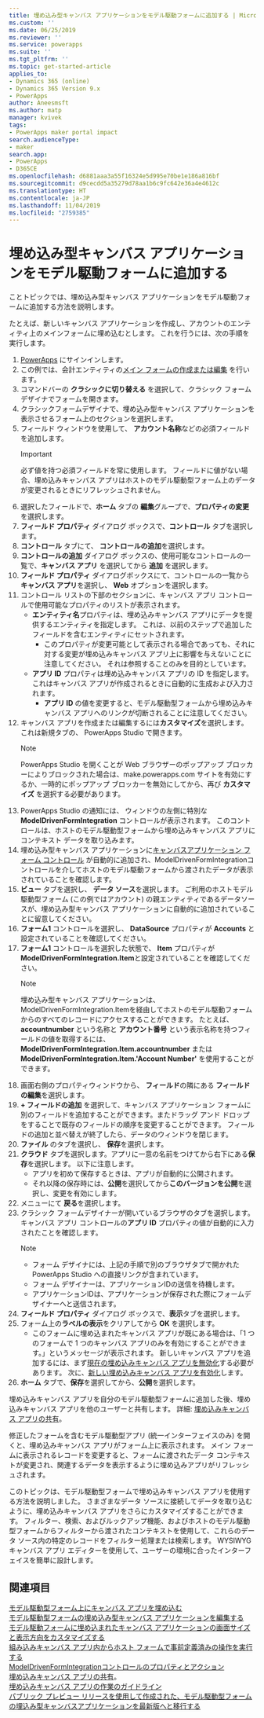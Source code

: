 ```yaml
---
title: 埋め込み型キャンバス アプリケーションをモデル駆動フォームに追加する | MicrosoftDocs
ms.custom: ''
ms.date: 06/25/2019
ms.reviewer: ''
ms.service: powerapps
ms.suite: ''
ms.tgt_pltfrm: ''
ms.topic: get-started-article
applies_to:
- Dynamics 365 (online)
- Dynamics 365 Version 9.x
- PowerApps
author: Aneesmsft
ms.author: matp
manager: kvivek
tags:
- PowerApps maker portal impact
search.audienceType:
- maker
search.app:
- PowerApps
- D365CE
ms.openlocfilehash: d6881aaa3a55f16324e5d995e70be1e186a816bf
ms.sourcegitcommit: d9cecdd5a35279d78aa1b6c9fc642e36a4e4612c
ms.translationtype: HT
ms.contentlocale: ja-JP
ms.lasthandoff: 11/04/2019
ms.locfileid: "2759385"
---
```

# <a name="add-an-embedded-canvas-app-on-a-model-driven-form"></a>埋め込み型キャンバス アプリケーションをモデル駆動フォームに追加する
ことトピックでは、埋め込み型キャンバス アプリケーションをモデル駆動フォームに追加する方法を説明します。

たとえば、新しいキャンバス アプリケーションを作成し、アカウントのエンティティ上のメインフォームに埋め込むとします。 これを行うには、次の手順を実行します。 

1.  [PowerApps](https://make.powerapps.com/?utm_source=padocs&utm_medium=linkinadoc&utm_campaign=referralsfromdoc) にサインインします。
2.  この例では、会計エンティティの[メイン フォームの作成または編集](create-and-edit-forms.md) を行います。 
3.  コマンドバーの **クラシックに切り替える** を選択して、クラシック フォームデザイナでフォームを開きます。
4.  クラシックフォームデザイナで、埋め込み型キャンバス アプリケーションを表示させるフォーム上のセクションを選択します。
5.  フィールド ウィンドウを使用して、 **アカウント名称**などの必須フィールドを追加します。
      > [!IMPORTANT]
      > 必ず値を持つ必須フィールドを常に使用します。 フィールドに値がない場合、埋め込みキャンバス アプリはホストのモデル駆動型フォーム上のデータが変更されるときにリフレッシュされません。
6.  選択したフィールドで、**ホーム** タブの **編集**グループで、**プロパティの変更**を選択します。
7.  **フィールド プロパティ** ダイアログ ボックスで、**コントロール** タブを選択します。
8.  **コントロール** タブにて、 **コントロールの追加**を選択します。
9.  **コントロールの追加** ダイアログ ボックスの、使用可能なコントロールの一覧で、**キャンバス アプリ** を選択してから **追加** を選択します。
10. **フィールド プロパティ** ダイアログボックスにて、コントロールの一覧から **キャンバス アプリ**を選択し、 **Web** オプションを選択します。
11. コントロール リストの下部のセクションに、キャンバス アプリ コントロールで使用可能なプロパティのリストが表示されます。
     - **エンティティ名**プロパティは、埋め込みキャンバス アプリにデータを提供するエンティティを指定します。 これは、以前のステップで追加したフィールドを含むエンティティにセットされます。
         - このプロパティが変更可能として表示される場合であっても、それに対する変更が埋め込みキャンバス アプリ上に影響を与えないことに注意してください。 それは参照することのみを目的としています。
     - **アプリ ID** プロパティは埋め込みキャンバス アプリの ID を指定します。 これはキャンバス アプリが作成されるときに自動的に生成および入力されます。
         - **アプリ ID** の値を変更すると、モデル駆動型フォームから埋め込みキャンバス アプリへのリンクが切断されることに注意してください。
12. キャンバス アプリを作成または編集するには**カスタマイズ**を選択します。 これは新規タブの、 PowerApps Studio で開きます。
       > [!NOTE]
       > PowerApps Studio を開くことが Web ブラウザーのポップアップ ブロッカーによりブロックされた場合は、make.powerapps.com  サイトを有効にするか、一時的にポップアップ ブロッカーを無効にしてから、再び **カスタマイズ** を選択する必要があります。
13. PowerApps Studio の通知には、 ウィンドウの左側に特別な **ModelDrivenFormIntegration** コントロールが表示されます。 このコントロールは、ホストのモデル駆動型フォームから埋め込みキャンバス アプリにコンテキスト データを取り込みます。
14. 埋め込み型キャンバス アプリケーションに[キャンバスアプリケーション フォーム コントロール](../canvas-apps/controls/control-form-detail.md) が自動的に追加され、ModelDrivenFormIntegrationコントロールを介してホストのモデル駆動フォームから渡されたデータが表示されていることを確認します。 
15. **ビュー** タブを選択し、 **データ ソース**を選択します。 ご利用のホストモデル駆動型フォーム (この例ではアカウント) の親エンティティであるデータソースが、埋め込み型キャンバス アプリケーションに自動的に追加されていることに留意してください。
16. **フォーム1** コントロールを選択し、 **DataSource** プロパティが **Accounts** と設定されていることを確認してください。
17. **フォーム1** コントロールを選択した状態で、 **Item** プロパティが **ModelDrivenFormIntegration.Item**と設定されていることを確認してください。
    > [!NOTE]
    > 埋め込み型キャンバス アプリケーションは、ModelDrivenFormIntegration.Itemを経由してホストのモデル駆動フォームからのすべてのレコードにアクセスすることができます。 たとえば、**accountnumber** という名称と **アカウント番号** という表示名称を持つフィールドの値を取得するには、 **ModelDrivenFormIntegration.Item.accountnumber** または **ModelDrivenFormIntegration.Item.'Account Number'** を使用することができます。
18. 画面右側のプロパティウィンドウから、 **フィールド**の隣にある **フィールドの編集**を選択します。
19. **+ フィールドの追加** を選択して、キャンバス アプリケーション フォームに別のフィールドを追加することができます。またドラッグ アンド ドロップをすることで既存のフィールドの順序を変更することができます。 フィールドの追加と並べ替えが終了したら、データのウィンドウを閉じます。
20. **ファイル** のタブを選択し、 **保存**を選択します。
21. **クラウド** タブを選択します。アプリに一意の名前をつけてから右下にある**保存**を選択します。 以下に注意します。 
    -  アプリを初めて保存するときは、アプリが自動的に公開されます。
      -  それ以降の保存時には、**公開**を選択してから**このバージョンを公開**を選択し、変更を有効にします。
22. メニューにて **戻る**を選択します。
23. クラシック フォームデザイナーが開いているブラウザのタブを選択します。 キャンバス アプリ コントロールの**アプリ ID** プロパティの値が自動的に入力されたことを確認します。
    > [!NOTE]
    > - フォーム デザイナには、上記の手順で別のブラウザタブで開かれた PowerApps Studio への直接リンクが含まれています。
    > - フォーム デザイナーは、アプリケーションIDの送信を待機します。 
    > - アプリケーションIDは、アプリケーションが保存された際にフォームデザイナーへと送信されます。
24. **フィールド プロパティ** ダイアログ ボックスで、**表示**タブを選択します。
25. フォーム上の**ラベルの表示**をクリアしてから **OK** を選択します。
    -   このフォームに埋め込まれたキャンバス アプリが既にある場合は、「1 つのフォームで 1 つのキャンバス アプリのみを有効にすることができます。」というメッセージが表示されます。 新しいキャンバス アプリを追加するには、まず[現在の埋め込みキャンバス アプリを無効化](embedded-canvas-app-guidelines.md#disable-an-embedded-canvas-app)する必要があります。 次に、[新しい埋め込みキャンバス アプリを有効化](embedded-canvas-app-guidelines.md#enable-an-embedded-canvas-app)します。
26. **ホーム** タブで、**保存**を選択してから、**公開**を選択します。

埋め込みキャンバス アプリを自分のモデル駆動型フォームに追加した後、埋め込みキャンバス アプリを他のユーザーと共有します。 詳細: [埋め込みキャンバス アプリの共有](share-embedded-canvas-app.md)。

修正したフォームを含むモデル駆動型アプリ (統一インターフェイスのみ) を開くと、埋め込みキャンバス アプリがフォーム上に表示されます。 メイン フォームに表示されるレコードを変更すると、フォームに渡されたデータ コンテキストが変更され、関連するデータを表示するように埋め込みアプリがリフレッシュされます。

このトピックは、モデル駆動型フォームで埋め込みキャンバス アプリを使用する方法を説明しました。 さまざまなデータ ソースに接続してデータを取り込むように、埋め込みキャンバス アプリをさらにカスタマイズすることができます。 フィルター、検索、およびルックアップ機能、およびホストのモデル駆動型フォームからフィルターから渡されたコンテキストを使用して、これらのデータ ソース内の特定のレコードをフィルター処理または検索します。 WYSIWYG キャンバス アプリ エディターを使用して、ユーザーの環境に合ったインターフェイスを簡単に設計します。

## <a name="see-also"></a>関連項目
[モデル駆動型フォーム上にキャンバス アプリを埋め込む](embed-canvas-app-in-form.md) <br />
[モデル駆動型フォームの埋め込み型キャンバス アプリケーションを編集する](embedded-canvas-app-edit-classic-designer.md) <br />
[モデル駆動フォームに埋め込まれたキャンバス アプリケーションの画面サイズと表示方向をカスタマイズする](embedded-canvas-app-customize-screen.md) <br />
[組み込みキャンバス アプリ内からホスト フォームで事前定義済みの操作を実行する](embedded-canvas-app-actions.md) <br />
[ModelDrivenFormIntegrationコントロールのプロパティとアクション](embedded-canvas-app-properties-actions.md) <br />
[埋め込みキャンバス アプリの共有](share-embedded-canvas-app.md)。 <br />
[埋め込みキャンバス アプリの作業のガイドライン](embedded-canvas-app-guidelines.md) <br />
[パブリック プレビュー リリースを使用して作成された、モデル駆動型フォームの埋込み型キャンバスアプリケーションを最新版へと移行する](embedded-canvas-app-migrate-from-preview.md) <br />
